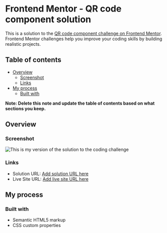 # Frontend Mentor - QR code component solution

This is a solution to the [QR code component challenge on Frontend Mentor](https://www.frontendmentor.io/challenges/qr-code-component-iux_sIO_H). Frontend Mentor challenges help you improve your coding skills by building realistic projects.

## Table of contents

- [Overview](#overview)
  - [Screenshot](#screenshot)
  - [Links](#links)
- [My process](#my-process)
  - [Built with](#built-with)

**Note: Delete this note and update the table of contents based on what sections you keep.**

## Overview

### Screenshot

![This is my version of the solution to the coding challenge](./final-qr..jpg)

### Links

- Solution URL: [Add solution URL here](https://github.com/ajasmine94/practice_qr_code)
- Live Site URL: [Add live site URL here](https://your-live-site-url.com)

## My process

### Built with

- Semantic HTML5 markup
- CSS custom properties

